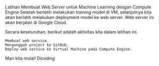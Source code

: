 Latihan Membuat Web Server untuk Machine Learning dengan Compute Engine
Setelah berlatih melakukan training model di VM, selanjutnya kita akan berlatih melakukan deployment model ke web server. Web server ini akan berjalan di Google Cloud.

Secara keseluruhan, berikut adalah aktivitas kita dalam latihan ini.

    Membuat web service.
    Mengunggah project ke GitHub.
    Deploy web service ke Virtual Machine pada Compute Engine.

Mari kita mulai!
Dicoding
